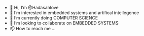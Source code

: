 - 👋 Hi, I’m @Hadasahlove
- 👀 I’m interested in embedded systems and artifical intellegence
- 🌱 I’m currently doing COMPUTER SCIENCE
- 💞️ I’m looking to collaborate on EMBEDDED SYSTEMS
- 📫 How to reach me ...

<!---
Hadasahlove/Hadasahlove is a ✨ special ✨ repository because its `README.md` (this file) appears on your GitHub profile.
You can click the Preview link to take a look at your changes.
--->
